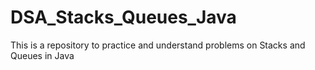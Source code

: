 # DSA_Stacks_Queues_Java
This is a repository to practice and understand problems on Stacks and Queues in Java

